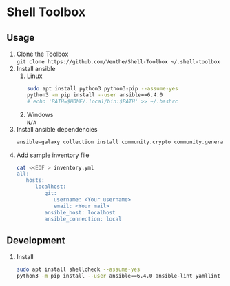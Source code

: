 # Shell Toolbox

## Usage

1. Clone the Toolbox  
   `git clone https://github.com/Venthe/Shell-Toolbox ~/.shell-toolbox`
2. Install ansible
   1. Linux
      ```bash
      sudo apt install python3 python3-pip --assume-yes
      python3 -m pip install --user ansible==6.4.0
      # echo 'PATH=$HOME/.local/bin:$PATH' >> ~/.bashrc
      ```
   2. Windows  
      `N/A`
3. Install ansible dependencies
   ```bash
   ansible-galaxy collection install community.crypto community.general
   ```
4. Add sample inventory file
   ```bash
   cat <<EOF > inventory.yml
   all:
      hosts:
         localhost:
            git:
               username: <Your username>
               email: <Your mail>
            ansible_host: localhost
            ansible_connection: local
   ```

## Development

1. Install
   ```bash
   sudo apt install shellcheck --assume-yes
   python3 -m pip install --user ansible==6.4.0 ansible-lint yamllint
   ```
